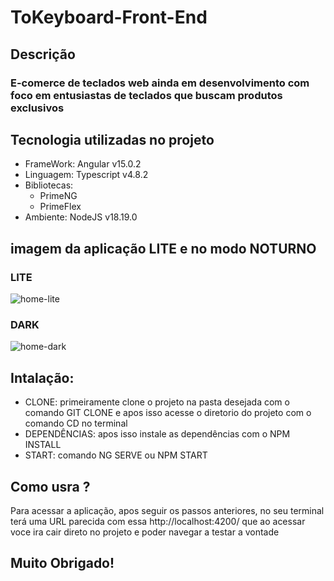 # ToKeyboard-Front-End
## Descrição
 ### E-comerce de teclados web ainda em desenvolvimento com foco em entusiastas de teclados que buscam produtos exclusivos 
## Tecnologia utilizadas no projeto 
- FrameWork: Angular v15.0.2
- Linguagem: Typescript v4.8.2
- Bibliotecas: 
    - PrimeNG
    - PrimeFlex
- Ambiente: NodeJS v18.19.0
## imagem da aplicação  LITE e no modo NOTURNO 
### LITE
![home-lite](https://github.com/user-attachments/assets/0c44fd0b-37ba-4b6a-85e2-8f4eb9b91953)
### DARK 
![home-dark](https://github.com/user-attachments/assets/69e5b4bf-1b6f-492b-9b96-2c7e3d2ba836)

## Intalação: 
- CLONE: primeiramente clone o projeto na pasta desejada com o comando GIT CLONE  e apos isso acesse o diretorio do projeto com o comando CD no terminal
- DEPENDÊNCIAS: apos isso instale as dependências com o NPM INSTALL
- START: comando NG SERVE ou NPM START 
## Como usra ? 
Para acessar a aplicação, apos seguir os passos anteriores, no seu terminal terá uma URL parecida com essa http://localhost:4200/  que ao acessar voce ira cair direto no projeto e poder navegar a testar a vontade 

## Muito Obrigado!
